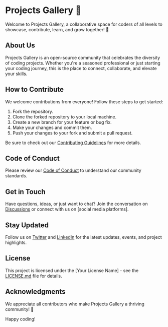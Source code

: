 # Projects Gallery 🚀

Welcome to Projects Gallery, a collaborative space for coders of all levels to showcase, contribute, learn, and grow together! 🌟

## About Us

Projects Gallery is an open-source community that celebrates the diversity of coding projects. Whether you're a seasoned professional or just starting your coding journey, this is the place to connect, collaborate, and elevate your skills.

## How to Contribute

We welcome contributions from everyone! Follow these steps to get started:

1. Fork the repository.
2. Clone the forked repository to your local machine.
3. Create a new branch for your feature or bug fix.
4. Make your changes and commit them.
5. Push your changes to your fork and submit a pull request.

Be sure to check out our [Contributing Guidelines](CONTRIBUTING.md) for more details.

## Code of Conduct

Please review our [Code of Conduct](CODE_OF_CONDUCT.md) to understand our community standards.

## Get in Touch

Have questions, ideas, or just want to chat? Join the conversation on [Discussions](https://github.com/dev-kant-kumar/Projects-Gallery/discussions) or connect with us on [social media platforms].

## Stay Updated

Follow us on [Twitter](https://twitter.com/dev_kant_kumar) and [LinkedIn](https://www.linkedin.com/in/devkantkumar/) for the latest updates, events, and project highlights.

## License

This project is licensed under the [Your License Name] - see the [LICENSE.md](LICENSE.md) file for details.

## Acknowledgments

We appreciate all contributors who make Projects Gallery a thriving community! 🙌

Happy coding!

